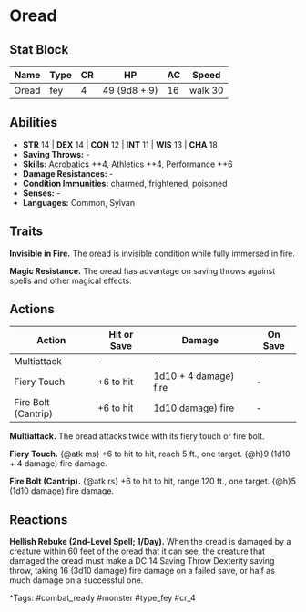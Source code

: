 # Oread

## Stat Block

| Name | Type | CR | HP | AC | Speed |
|------|------|----|----|----|-------|
| Oread | fey | 4 | 49 (9d8 + 9) | 16 | walk 30 |

## Abilities

- **STR** 14 | **DEX** 14 | **CON** 12 | **INT** 11 | **WIS** 13 | **CHA** 18
- **Saving Throws:** -  
- **Skills:** Acrobatics ++4, Athletics ++4, Performance ++6  
- **Damage Resistances:** -  
- **Condition Immunities:** charmed, frightened, poisoned  
- **Senses:** -  
- **Languages:** Common, Sylvan

## Traits

**Invisible in Fire.** The oread is invisible condition while fully immersed in fire.

**Magic Resistance.** The oread has advantage on saving throws against spells and other magical effects.


## Actions

| Action | Hit or Save | Damage | On Save |
|--------|--------------|--------|----------|
| Multiattack | - | - | - |
| Fiery Touch | +6 to hit | 1d10 + 4 damage) fire | - |
| Fire Bolt (Cantrip) | +6 to hit | 1d10 damage) fire | - |

**Multiattack.** The oread attacks twice with its fiery touch or fire bolt.

**Fiery Touch.** {@atk ms} +6 to hit to hit, reach 5 ft., one target. {@h}9 (1d10 + 4 damage) fire damage.

**Fire Bolt (Cantrip).** {@atk rs} +6 to hit to hit, range 120 ft., one target. {@h}5 (1d10 damage) fire damage.

## Reactions

**Hellish Rebuke (2nd-Level Spell; 1/Day).** When the oread is damaged by a creature within 60 feet of the oread that it can see, the creature that damaged the oread must make a DC 14 Saving Throw Dexterity saving throw, taking 16 (3d10 damage) fire damage on a failed save, or half as much damage on a successful one.



^Tags: #combat_ready #monster #type_fey #cr_4